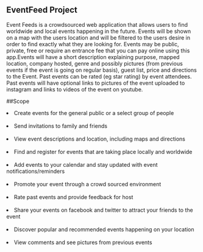 ## EventFeed Project

Event Feeds is a crowdsourced web application that allows users to find worldwide and local events happening in the future. Events will be shown on a map with the users location and will be filtered to the users desire in order to find exactly what they are looking for. Events may be public, private, free or require an entrance fee that you can pay online using this app.Events will have a short description explaining purpose, mapped location, company hosted, genre and possibly pictures (from previous events if the event is going on regular basis), guest list, price and directions to the Event. Past events can be rated (eg star rating) by event attendees.  Past events will have optional links to pictures of the event uploaded to instagram and links to videos of the event on youtube.


##Scope

<li>Create events for the general public or a select group of people</li><br>
                  <li>Send invitations to family and friends</li><br>
                  <li>View event descriptions and location, including maps and directions</li><br>
                  <li>Find and register for events that are taking place locally and worldwide</li><br>
                  <li>Add events to your calendar and stay updated with event notifications/reminders</li><br>
                  <li>Promote your event through a crowd sourced environment</li><br>
                  <li>Rate past events and provide feedback for host</li><br>
                  <li>Share your events on facebook and twitter to attract your friends to the event</li><br>
                  <li>Discover popular and recommended events happening on your location</li><br>
                  <li>View comments and see pictures from previous events</li><br>
                  <br>
